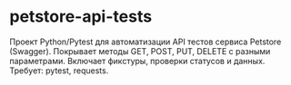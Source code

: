 # petstore-api-tests
Проект Python/Pytest для автоматизации API тестов сервиса Petstore (Swagger). Покрывает методы GET, POST, PUT, DELETE с разными параметрами. Включает фикстуры, проверки статусов и данных. Требует: pytest, requests.
